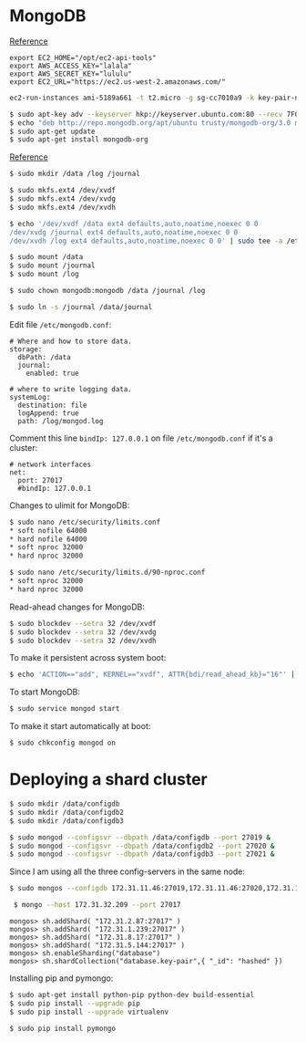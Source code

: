 # MongoDB

[Reference](http://docs.aws.amazon.com/AWSEC2/latest/CommandLineReference/set-up-ec2-cli-linux.html)

```vim
export EC2_HOME="/opt/ec2-api-tools"
export AWS_ACCESS_KEY="lalala"
export AWS_SECRET_KEY="lululu"
export EC2_URL="https://ec2.us-west-2.amazonaws.com/"
```

```bash
ec2-run-instances ami-5189a661 -t t2.micro -g sg-cc7010a9 -k key-pair-name -b "/dev/xvdf=:200:false:io1:1000" -b "/dev/xvdg=:25:false:io1:250" -b "/dev/xvdh=:10:false:io1:100"
```

```bash
$ sudo apt-key adv --keyserver hkp://keyserver.ubuntu.com:80 --recv 7F0CEB10
$ echo "deb http://repo.mongodb.org/apt/ubuntu trusty/mongodb-org/3.0 multiverse" | sudo tee /etc/apt/sources.list.d/mongodb-org-3.0.list
$ sudo apt-get update
$ sudo apt-get install mongodb-org
```

[Reference](https://docs.mongodb.org/ecosystem/platforms/amazon-ec2/)
```bash
$ sudo mkdir /data /log /journal

$ sudo mkfs.ext4 /dev/xvdf
$ sudo mkfs.ext4 /dev/xvdg
$ sudo mkfs.ext4 /dev/xvdh

$ echo '/dev/xvdf /data ext4 defaults,auto,noatime,noexec 0 0
/dev/xvdg /journal ext4 defaults,auto,noatime,noexec 0 0
/dev/xvdh /log ext4 defaults,auto,noatime,noexec 0 0' | sudo tee -a /etc/fstab

$ sudo mount /data
$ sudo mount /journal
$ sudo mount /log

$ sudo chown mongodb:mongodb /data /journal /log

$ sudo ln -s /journal /data/journal
```

Edit file ```/etc/mongodb.conf```:
```text
# Where and how to store data.
storage:
  dbPath: /data
  journal:
    enabled: true

# where to write logging data.
systemLog:
  destination: file
  logAppend: true
  path: /log/mongod.log
```

Comment this line ```bindIp: 127.0.0.1``` on file ```/etc/mongodb.conf``` if it's a cluster:
```text
# network interfaces
net:
  port: 27017
  #bindIp: 127.0.0.1
```

Changes to ulimit for MongoDB:
```bash
$ sudo nano /etc/security/limits.conf
* soft nofile 64000
* hard nofile 64000
* soft nproc 32000
* hard nproc 32000

$ sudo nano /etc/security/limits.d/90-nproc.conf
* soft nproc 32000
* hard nproc 32000
```

Read-ahead changes for MongoDB:
```bash
$ sudo blockdev --setra 32 /dev/xvdf
$ sudo blockdev --setra 32 /dev/xvdg
$ sudo blockdev --setra 32 /dev/xvdh
```
To make it persistent across system boot:
```bash
$ echo 'ACTION=="add", KERNEL=="xvdf", ATTR{bdi/read_ahead_kb}="16"' | sudo tee -a /etc/udev/rules.d/85-ebs.rule
```

To start MongoDB:
```bash
$ sudo service mongod start
```

To make it start automatically at boot:
```bash
$ sudo chkconfig mongod on
```

# Deploying a shard cluster

```bash
$ sudo mkdir /data/configdb
$ sudo mkdir /data/configdb2
$ sudo mkdir /data/configdb3

$ sudo mongod --configsvr --dbpath /data/configdb --port 27019 &
$ sudo mongod --configsvr --dbpath /data/configdb2 --port 27020 &
$ sudo mongod --configsvr --dbpath /data/configdb3 --port 27021 &
```

Since I am using all the three config-servers in the same node:
```bash
$ sudo mongos --configdb 172.31.11.46:27019,172.31.11.46:27020,172.31.11.46:27021
```
```bash
 $ mongo --host 172.31.32.209 --port 27017
```
```
mongos> sh.addShard( "172.31.2.87:27017" )
mongos> sh.addShard( "172.31.1.239:27017" )
mongos> sh.addShard( "172.31.8.17:27017" )
mongos> sh.addShard( "172.31.5.144:27017" )
mongos> sh.enableSharding("database")
mongos> sh.shardCollection("database.key-pair",{ "_id": "hashed" })

```

Installing pip and pymongo:
```bash
$ sudo apt-get install python-pip python-dev build-essential
$ sudo pip install --upgrade pip
$ sudo pip install --upgrade virtualenv

$ sudo pip install pymongo
```
